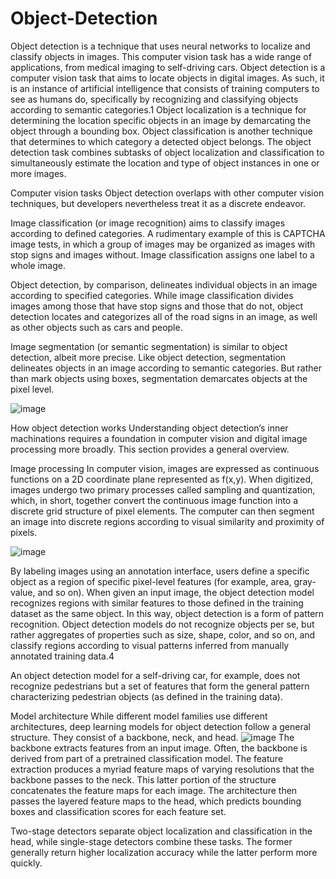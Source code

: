 # Object-Detection

Object detection is a technique that uses neural networks to localize and classify objects in images. This computer vision task has a wide range of applications, from medical imaging to self-driving cars.
Object detection is a computer vision task that aims to locate objects in digital images. As such, it is an instance of artificial intelligence that consists of training computers to see as humans do, specifically by recognizing and classifying objects according to semantic categories.1 Object localization is a technique for determining the location specific objects in an image by demarcating the object through a bounding box. Object classification is another technique that determines to which category a detected object belongs. The object detection task combines subtasks of object localization and classification to simultaneously estimate the location and type of object instances in one or more images.

Computer vision tasks
Object detection overlaps with other computer vision techniques, but developers nevertheless treat it as a discrete endeavor.

Image classification (or image recognition) aims to classify images according to defined categories. A rudimentary example of this is CAPTCHA image tests, in which a group of images may be organized as images with stop signs and images without. Image classification assigns one label to a whole image.

Object detection, by comparison, delineates individual objects in an image according to specified categories. While image classification divides images among those that have stop signs and those that do not, object detection locates and categorizes all of the road signs in an image, as well as other objects such as cars and people.

Image segmentation (or semantic segmentation) is similar to object detection, albeit more precise. Like object detection, segmentation delineates objects in an image according to semantic categories. But rather than mark objects using boxes, segmentation demarcates objects at the pixel level.

![image](https://github.com/Mehnaaz28/Object-Detection/assets/97579650/c4de2a7a-3f3b-4092-8814-447e5283c72c)

How object detection works
Understanding object detection’s inner machinations requires a foundation in computer vision and digital image processing more broadly. This section provides a general overview.

Image processing
In computer vision, images are expressed as continuous functions on a 2D coordinate plane represented as f(x,y). When digitized, images undergo two primary processes called sampling and quantization, which, in short, together convert the continuous image function into a discrete grid structure of pixel elements. The computer can then segment an image into discrete regions according to visual similarity and proximity of pixels.

![image](https://github.com/Mehnaaz28/Object-Detection/assets/97579650/7692db10-e4fe-496b-8684-5913765139e9)

By labeling images using an annotation interface, users define a specific object as a region of specific pixel-level features (for example, area, gray-value, and so on). When given an input image, the object detection model recognizes regions with similar features to those defined in the training dataset as the same object. In this way, object detection is a form of pattern recognition. Object detection models do not recognize objects per se, but rather aggregates of properties such as size, shape, color, and so on, and classify regions according to visual patterns inferred from manually annotated training data.4

An object detection model for a self-driving car, for example, does not recognize pedestrians but a set of features that form the general pattern characterizing pedestrian objects (as defined in the training data).

Model architecture
While different model families use different architectures, deep learning models for object detection follow a general structure. They consist of a backbone, neck, and head.
![image](https://github.com/Mehnaaz28/Object-Detection/assets/97579650/7d0506a6-57f4-4f44-a601-ab17b2e23faf)
The backbone extracts features from an input image. Often, the backbone is derived from part of a pretrained classification model. The feature extraction produces a myriad feature maps of varying resolutions that the backbone passes to the neck. This latter portion of the structure concatenates the feature maps for each image. The architecture then passes the layered feature maps to the head, which predicts bounding boxes and classification scores for each feature set.

Two-stage detectors separate object localization and classification in the head, while single-stage detectors combine these tasks. The former generally return higher localization accuracy while the latter perform more quickly.

